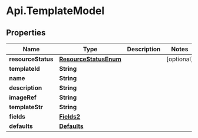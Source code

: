 # Api.TemplateModel

## Properties

Name | Type | Description | Notes
------------ | ------------- | ------------- | -------------
**resourceStatus** | [**ResourceStatusEnum**](ResourceStatusEnum.md) |  | [optional] 
**templateId** | **String** |  | 
**name** | **String** |  | 
**description** | **String** |  | 
**imageRef** | **String** |  | 
**templateStr** | **String** |  | 
**fields** | [**Fields2**](Fields2.md) |  | 
**defaults** | [**Defaults**](Defaults.md) |  | 


